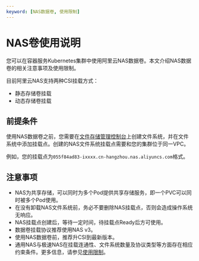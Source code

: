```yaml
---
keyword: [NAS数据卷, 使用限制]
---
```


# NAS卷使用说明

您可以在容器服务Kubernetes集群中使用阿里云NAS数据卷。本文介绍NAS数据卷的相关注意事项及使用限制。

目前阿里云NAS支持两种CSI挂载方式：

-   静态存储卷挂载
-   动态存储卷挂载

## 前提条件

使用NAS数据卷之前，您需要在[文件存储管理控制台](https://nas.console.aliyun.com/)上创建文件系统，并在文件系统中添加挂载点。创建的NAS文件系统挂载点需要和您的集群位于同一VPC。

例如，您的挂载点为`055f84ad83-ixxxx.cn-hangzhou.nas.aliyuncs.com`格式。

## 注意事项

-   NAS为共享存储，可以同时为多个Pod提供共享存储服务，即一个PVC可以同时被多个Pod使用。
-   在没有卸载NAS文件系统前，务必不要删除NAS挂载点，否则会造成操作系统无响应。
-   NAS挂载点创建后，等待一定时间，待挂载点Ready后方可使用。
-   数据卷挂载协议推荐使用NAS v3。
-   使用NAS数据卷前，推荐升CSI到最新版本。
-   通用NAS与极速NAS在挂载连通性、文件系统数量及协议类型等方面存在相应约束条件。更多信息，请参见[使用限制]()。

